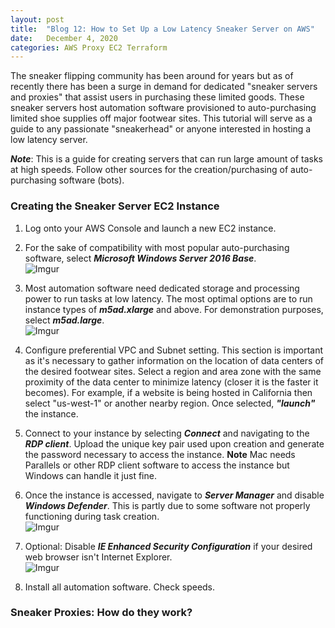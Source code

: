 ```yaml
---
layout: post
title:  "Blog 12: How to Set Up a Low Latency Sneaker Server on AWS"
date:   December 4, 2020
categories: AWS Proxy EC2 Terraform
---
```


The sneaker flipping community has been around for years but as of recently there has been a surge in demand for dedicated "sneaker servers and proxies" that assist users in purchasing these limited goods. These sneaker servers host automation software provisioned to auto-purchasing limited shoe supplies off major footwear sites. This tutorial will serve as a guide to any passionate "sneakerhead" or anyone interested in hosting a low latency server.

***Note***: This is a guide for creating servers that can run large amount of tasks at high speeds. Follow other sources for the creation/purchasing of auto-purchasing software (bots).

<h3>Creating the Sneaker Server EC2 Instance</h3>

1. Log onto your AWS Console and launch a new EC2 instance.<br>
2. For the sake of compatibility with most popular auto-purchasing software, select ***Microsoft Windows Server 2016 Base***. <br>
![Imgur](https://i.imgur.com/gzFRybG.png)<br>
3. Most automation software need dedicated storage and processing power to run tasks at low latency. The most optimal options are to run instance types of ***m5ad.xlarge*** and above. For demonstration purposes, select ***m5ad.large***.<br>
![Imgur](https://i.imgur.com/WzIj1oB.png)<br>
4. Configure preferential VPC and Subnet setting. This section is important as it's necessary to gather information on the location of data centers of the desired footwear sites. Select a region and area zone with the same proximity of the data center to minimize latency (closer it is the faster it becomes). For example, if a website is being hosted in California then select "us-west-1" or another nearby region. Once selected, ***"launch"*** the instance. <br>

5. Connect to your instance by selecting ***Connect*** and navigating to the ***RDP client***. Upload the unique key pair used upon creation and generate the password necessary to access the instance. **Note** Mac needs Parallels or other RDP client software to access the instance but Windows can handle it just fine. <br>

6. Once the instance is accessed, navigate to ***Server Manager*** and disable ***Windows Defender***. This is partly due to some software not properly functioning during task creation. <br>
![Imgur](https://i.imgur.com/5LWHf3U.png)<br>
7. Optional: Disable ***IE Enhanced Security Configuration*** if your desired web browser isn't Internet Explorer. <br>
![Imgur](https://i.imgur.com/Bs8VzOj.png)<br>
8. Install all automation software. Check speeds.

<h3>Sneaker Proxies: How do they work?</h3>





